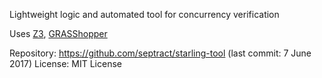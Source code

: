 Lightweight logic and automated tool for concurrency verification

Uses [Z3](Z3.md), [GRASShopper](GRASShopper.md)

Repository: https://github.com/septract/starling-tool (last commit: 7 June 2017)
License: MIT License
